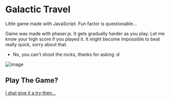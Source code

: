 # Galactic Travel
Little game made with JavaScript. Fun factor is questionable...

Game was made with phaser.js. It gets gradually harder as you play. Let me know your high score if you played it. It might become impossible to beat really quick, sorry about that.

- No, you can't shoot the rocks, thanks for asking :d

![image](https://user-images.githubusercontent.com/51798197/129028306-19b212b9-e26b-427d-895e-2239bd1c7067.png)

## Play The Game?
[I shal give it a try then...](https://ozturkkl.github.io/GalacticTravel/)
